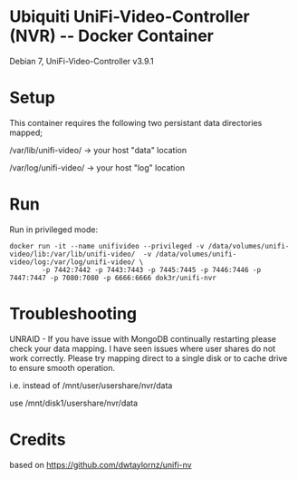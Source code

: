 # Ubiquiti UniFi-Video-Controller (NVR) -- Docker Container
Debian 7, UniFi-Video-Controller v3.9.1

# Setup
This container requires the following two persistant data directories mapped;

/var/lib/unifi-video/ -> your host "data" location

/var/log/unifi-video/ -> your host "log" location

# Run

Run in privileged mode:

```
docker run -it --name unifivideo --privileged -v /data/volumes/unifi-video/lib:/var/lib/unifi-video/  -v /data/volumes/unifi-video/log:/var/log/unifi-video/ \
        -p 7442:7442 -p 7443:7443 -p 7445:7445 -p 7446:7446 -p 7447:7447 -p 7080:7080 -p 6666:6666 dok3r/unifi-nvr
```




# Troubleshooting

UNRAID - If you have issue with MongoDB continually restarting please check your data mapping. I have seen issues where user shares do not work correctly. Please try mapping direct to a single disk or to cache drive to ensure smooth operation.

i.e. instead of /mnt/user/usershare/nvr/data

use /mnt/disk1/usershare/nvr/data

# Credits

based on https://github.com/dwtaylornz/unifi-nv

